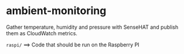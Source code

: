 # ambient-monitoring

Gather temperature, humidity and pressure with SenseHAT and publish them as CloudWatch metrics.

`raspi/` ==> Code that should be run on the Raspberry PI
